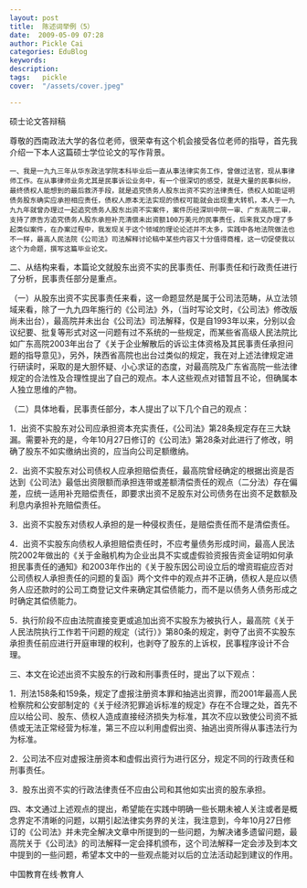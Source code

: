 ```yaml
---
layout: post  
title:  陈述词举例（5）  
date:  2009-05-09 07:28  
author: Pickle Cai  
categories: EduBlog  
keywords: 
description:   
tags:	pickle   
cover:  "/assets/cover.jpeg"  

---  
```

    
 硕士论文答辩稿



尊敬的西南政法大学的各位老师，很荣幸有这个机会接受各位老师的指导，首先我介绍一下本人这篇硕士学位论文的写作背景。



    一、我是一九九三年从华东政法学院本科毕业后一直从事法律实务工作，曾做过法官，现从事律师工作。在从事律师业务尤其是民事诉讼业务中，有一个很深切的感受，就是大量的民事纠纷，最终债权人能想到的最后救济手段，就是追究债务人股东出资不实的法律责任，债权人如能证明债务股东确实应承担相应责任，债权人原本无法实现的债权可能就会出现重大转机，本人于一九九九年就曾办理过一起追究债务人股东出资不实案件，案件历经深圳中院一审、广东高院二审，支持了原告方追究债务人股东承担补充清偿未出资额100万美元的民事责任，后来我又办理了多起类似案件，在办案过程中，我发现关于这个领域的理论论述并不太多，实践中各地法院做法也不一样，最高人民法院《公司法》司法解释讨论稿中某些内容又十分值得商榷，这一切促使我以这个为命题，撰写这篇毕业论文。



二、从结构来看，本篇论文就股东出资不实的民事责任、刑事责任和行政责任进行了分析，民事责任部分是重点。



（一）从股东出资不实民事责任来看，这一命题显然是属于公司法范畴，从立法领域来看，除了一九九四年施行的《公司法》外，（当时写论文时，《公司法》修改版尚未出台），最高院并未出台《公司法》司法解释，仅是自1993年以来，分别以会议纪要、批复等形式对这一问题有过不系统的一些规定，而某些省高级人民法院比如广东高院2003年出台了《关于企业解散后的诉讼主体资格及其民事责任承担问题的指导意见》，另外，陕西省高院也出台过类似的规定，我在对上述法律规定进行研读时，采取的是大胆怀疑、小心求证的态度，对最高院及广东省高院一些法律规定的合法性及合理性提出了自己的观点。本人这些观点对错暂且不论，但确属本人独立思维的产物。



（二）具体地看，民事责任部分，本人提出了以下几个自己的观点：



 1．出资不实股东对公司应承担资本充实责任，《公司法》第28条规定存在三大缺漏。需要补充的是，今年10月27日修订的《公司法》第28条对此进行了修改，明确了股东不如实缴纳出资的，应当向公司足额缴纳。



2．出资不实股东对公司债权人应承担赔偿责任，最高院曾经确定的根据出资是否达到《公司法》最低出资限额而承担连带或差额清偿责任的观点（二分法）存在偏差，应统一适用补充赔偿责任，即要求出资不足股东对公司债务在出资不足数额及利息内承担补充赔偿责任。



3．出资不实股东对债权人承担的是一种侵权责任，是赔偿责任而不是清偿责任。



4．出资不实股东向债权人承担赔偿责任时，不应考量债务形成时间，最高人民法院2002年做出的《关于金融机构为企业出具不实或虚假验资报告资金证明如何承担民事责任的通知》和2003年作出的《关于股东因公司设立后的增资瑕疵应否对公司债权人承担责任的问题的复函》两个文件中的观点并不正确，债权人是应以债务人应还款时的公司工商登记文件来确定其偿债能力，而不是以债务人债务形成之时确定其偿债能力。



5．执行阶段不应由法院直接变更或追加出资不实股东为被执行人，最高院《关于人民法院执行工作若干问题的规定（试行）》第80条的规定，剥夺了出资不实股东承担责任前应进行开庭审理的权利，也剥夺了股东的上诉权，民事程序设计不合理。



三、本文在论述出资不实股东的行政和刑事责任时，提出了以下观点：



1．刑法158条和159条，规定了虚报注册资本罪和抽逃出资罪，而2001年最高人民检察院和公安部制定的《关于经济犯罪追诉标准的规定》存在不合理之处，首先不应以给公司、股东、债权人造成直接经济损失为标准，其次不应以致使公司资不抵债或无法正常经营为标准，第三不应以利用虚假出资、抽逃出资所得从事违法行为为标准。



2．公司法不应对虚报注册资本和虚假出资行为进行区分，规定不同的行政责任和刑事责任。



3．股东出资不实的行政法律责任不应由公司和其他如实出资的股东承担。



四、本文通过上述观点的提出，希望能在实践中明确一些长期未被人关注或者是概念界定不清晰的问题，以期引起法律实务界的关注，我注意到，今年10月27日修订的《公司法》并未完全解决文章中所提到的一些问题，为解决诸多遗留问题，最高院关于《公司法》的司法解释一定会择机颁布，这个司法解释一定会涉及到本文中提到的一些问题，希望本文中的一些观点能对以后的立法活动起到建议的作用。





		    
 中国教育在线·教育人

